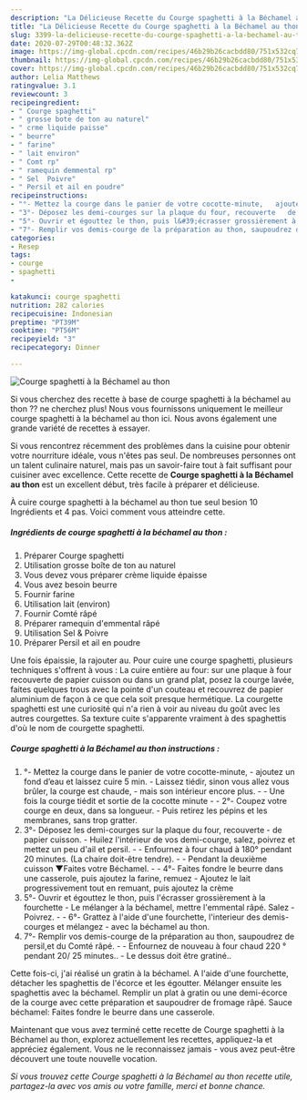 ```yaml
---
description: "La Délicieuse Recette du Courge spaghetti à la Béchamel au thon"
title: "La Délicieuse Recette du Courge spaghetti à la Béchamel au thon"
slug: 3399-la-delicieuse-recette-du-courge-spaghetti-a-la-bechamel-au-thon
date: 2020-07-29T00:48:32.362Z
image: https://img-global.cpcdn.com/recipes/46b29b26cacbdd80/751x532cq70/courge-spaghetti-a-la-bechamel-au-thon-photo-principale-de-la-recette.jpg
thumbnail: https://img-global.cpcdn.com/recipes/46b29b26cacbdd80/751x532cq70/courge-spaghetti-a-la-bechamel-au-thon-photo-principale-de-la-recette.jpg
cover: https://img-global.cpcdn.com/recipes/46b29b26cacbdd80/751x532cq70/courge-spaghetti-a-la-bechamel-au-thon-photo-principale-de-la-recette.jpg
author: Lelia Matthews
ratingvalue: 3.1
reviewcount: 3
recipeingredient:
- " Courge spaghetti"
- " grosse bote de ton au naturel"
- " crme liquide paisse"
- " beurre"
- " farine"
- " lait environ"
- " Comt rp"
- " ramequin demmental rp"
- " Sel  Poivre"
- " Persil et ail en poudre"
recipeinstructions:
- "°- Mettez la courge dans le panier de votre cocotte-minute,   ajoutez un fond d’eau et laissez cuire 5 min.  Laissez tiédir, sinon vous allez vous brûler, la courge est chaude,   mais son intérieur encore plus.   Une fois la courge tiédit et sortie de la cocotte minute   2°- Coupez votre courge en deux, dans sa longueur.   Puis retirez les pépins et les membranes, sans trop gratter."
- "3°- Déposez les demi-courges sur la plaque du four, recouverte   de papier cuisson.  Huilez l&#39;intérieur de vos demi-courge, salez, poivrez et mettez un peu d&#39;ail et persil.   Enfournez à four chaud à 180° pendant 20 minutes. (La chaire doit-être tendre).   Pendant la deuxième cuisson ▼Faites votre Béchamel.   4°- Faites fondre le beurre dans une casserole, puis ajoutez la farine, remuez  Ajoutez le lait progressivement tout en remuant, puis ajoutez la crème"
- "5°- Ouvrir et égouttez le thon, puis l&#39;écrasser grossièrement à la fourchette  Le mélanger à la béchamel, mettre l&#39;emmental râpé. Salez - Poivrez.   6°- Grattez à l&#39;aide d&#39;une fourchette, l&#39;interieur des demis-courges et mélangez  avec la béchamel au thon."
- "7°- Remplir vos demis-courge de la préparation au thon, saupoudrez de persil,et du Comté râpé.  Enfournez de nouveau à four chaud 220 ° pendant 20/ 25 minutes..  Le dessus doit être gratiné.."
categories:
- Resep
tags:
- courge
- spaghetti
- 

katakunci: courge spaghetti  
nutrition: 282 calories
recipecuisine: Indonesian
preptime: "PT39M"
cooktime: "PT56M"
recipeyield: "3"
recipecategory: Dinner

---
```



![Courge spaghetti à la Béchamel au thon](https://img-global.cpcdn.com/recipes/46b29b26cacbdd80/751x532cq70/courge-spaghetti-a-la-bechamel-au-thon-photo-principale-de-la-recette.jpg)

Si vous cherchez des recette à base de courge spaghetti à la béchamel au thon ?? ne cherchez plus! Nous vous fournissons uniquement le meilleur courge spaghetti à la béchamel au thon ici. Nous avons également une grande variété de recettes à essayer.

Si vous rencontrez récemment des problèmes dans la cuisine pour obtenir votre nourriture idéale, vous n'êtes pas seul. De nombreuses personnes ont un talent culinaire naturel, mais pas un savoir-faire tout à fait suffisant pour cuisiner avec excellence. Cette recette de <strong> Courge spaghetti à la Béchamel au thon </strong> est un excellent début, très facile à préparer et délicieuse.

<!--inarticleads1-->

À cuire courge spaghetti à la béchamel au thon tue seul besion 10 Ingrédients et 4 pas. Voici comment vous atteindre cette.

##### Ingrédients de courge spaghetti à la béchamel au thon :

1. Préparer  Courge spaghetti
1. Utilisation  grosse boîte de ton au naturel
1. Vous devez vous préparer  crème liquide épaisse
1. Vous avez besoin  beurre
1. Fournir  farine
1. Utilisation  lait (environ)
1. Fournir  Comté râpé
1. Préparer  ramequin d&#39;emmental râpé
1. Utilisation  Sel &amp; Poivre
1. Préparer  Persil et ail en poudre


Une fois épaissie, la rajouter au. Pour cuire une courge spaghetti, plusieurs techniques s&#39;offrent à vous : La cuire entière au four: sur une plaque à four recouverte de papier cuisson ou dans un grand plat, posez la courge lavée, faites quelques trous avec la pointe d&#39;un couteau et recouvrez de papier aluminium de façon à ce que cela soit presque hermétique. La courgette spaghetti est une curiosité qui n&#39;a rien à voir au niveau du goût avec les autres courgettes. Sa texture cuite s&#39;apparente vraiment à des spaghettis d&#39;où le nom de courgette spaghetti. 

<!--inarticleads2-->

##### Courge spaghetti à la Béchamel au thon instructions :

1. °- Mettez la courge dans le panier de votre cocotte-minute,  -  ajoutez un fond d’eau et laissez cuire 5 min. -  Laissez tiédir, sinon vous allez vous brûler, la courge est chaude,  -  mais son intérieur encore plus. -  -  Une fois la courge tiédit et sortie de la cocotte minute -  -  2°- Coupez votre courge en deux, dans sa longueur.  -  Puis retirez les pépins et les membranes, sans trop gratter.
1. 3°- Déposez les demi-courges sur la plaque du four, recouverte  -  de papier cuisson. -  Huilez l&#39;intérieur de vos demi-courge, salez, poivrez et mettez un peu d&#39;ail et persil. -  -  Enfournez à four chaud à 180° pendant 20 minutes. (La chaire doit-être tendre). -  -  Pendant la deuxième cuisson ▼Faites votre Béchamel. -  -  4°- Faites fondre le beurre dans une casserole, puis ajoutez la farine, remuez -  Ajoutez le lait progressivement tout en remuant, puis ajoutez la crème
1. 5°- Ouvrir et égouttez le thon, puis l&#39;écrasser grossièrement à la fourchette -  Le mélanger à la béchamel, mettre l&#39;emmental râpé. Salez - Poivrez. -  -  6°- Grattez à l&#39;aide d&#39;une fourchette, l&#39;interieur des demis-courges et mélangez -  avec la béchamel au thon.
1. 7°- Remplir vos demis-courge de la préparation au thon, saupoudrez de persil,et du Comté râpé. -  - Enfournez de nouveau à four chaud 220 ° pendant 20/ 25 minutes.. -  Le dessus doit être gratiné..


Cette fois-ci, j&#39;ai réalisé un gratin à la béchamel. A l&#39;aide d&#39;une fourchette, détacher les spaghettis de l&#39;écorce et les égoutter. Mélanger ensuite les spaghettis avec la béchamel. Remplir un plat à gratin ou une demi-écorce de la courge avec cette préparation et saupoudrer de fromage râpé. Sauce béchamel: Faites fondre le beurre dans une casserole. 

<!--inarticleads1-->

<p>
Maintenant que vous avez terminé cette recette de Courge spaghetti à la Béchamel au thon, explorez actuellement les recettes, appliquez-la et appréciez également. Vous ne le reconnaissez jamais - vous avez peut-être découvert une toute nouvelle vocation.
</p>

<p>
<i>Si vous trouvez cette Courge spaghetti à la Béchamel au thon recette utile, partagez-la avec vos amis ou votre famille, merci et bonne chance.</i>
</p>
